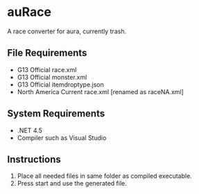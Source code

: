 auRace
==============================
A race converter for aura, currently trash.

File Requirements
------------------------------
- G13 Official race.xml
- G13 Official monster.xml
- G13 Official itemdroptype.json
- North America Current race.xml [renamed as raceNA.xml]

System Requirements
------------------------------
- .NET 4.5
- Compiler such as Visual Studio

Instructions
------------------------------
1. Place all needed files in same folder as compiled executable.
2. Press start and use the generated file.
